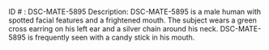 ID # : DSC-MATE-5895
Description: DSC-MATE-5895 is a male human with spotted facial features and a frightened mouth. The subject wears a green cross earring on his left ear and a silver chain around his neck. DSC-MATE-5895 is frequently seen with a candy stick in his mouth.